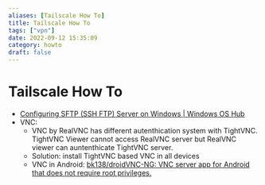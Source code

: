 ```yaml
---
aliases: [Tailscale How To]
title: Tailscale How To
tags: ["vpn"]
date: 2022-09-12 15:35:09
category: howto
draft: false
---
```


# Tailscale How To

- [Configuring SFTP (SSH FTP) Server on Windows | Windows OS Hub](http://woshub.com/installing-sftp-ssh-ftp-server-on-windows-server-2012-r2/)
- VNC:
	- VNC by RealVNC has different autenthication system with TightVNC. TightVNC Viewer cannot access RealVNC server but RealVNC viewer can auntenthicate TightVNC server.
	- Solution: install TightVNC based VNC in all devices
	- VNC in Android: [bk138/droidVNC-NG: VNC server app for Android that does not require root privileges.](https://github.com/bk138/droidVNC-NG)

